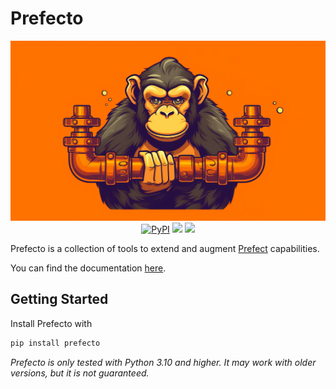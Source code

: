 # Prefecto

<p align="center">
    <img src="https://raw.githubusercontent.com/dominictarro/prefecto/main/docs/assets/Monkeywrench-Data-Pipeline.png">
    <br>
    <a href="https://pypi.python.org/pypi/prefecto/" alt="PyPI version">
        <img alt="PyPI" src="https://img.shields.io/pypi/v/prefecto?color=fe7200&labelColor=eeeeee"></a>
    <a href="https://github.com/dominictarro/prefecto/" alt="Stars">
        <img src="https://img.shields.io/github/stars/dominictarro/prefecto?color=fe7200&labelColor=eeeeee" /></a>
    <a href="https://github.com/dominictarro/prefecto/pulse" alt="Activity">
        <img src="https://img.shields.io/github/commit-activity/m/dominictarro/prefecto?color=fe7200&labelColor=eeeeee" /></a>
</p>

Prefecto is a collection of tools to extend and augment [Prefect](https://www.prefect.io/) capabilities.

You can find the documentation [here](https://dominictarro.github.io/prefecto/).

## Getting Started

Install Prefecto with

```bash
pip install prefecto
```

*Prefecto is only tested with Python 3.10 and higher. It may work with older versions, but it is not guaranteed.*
